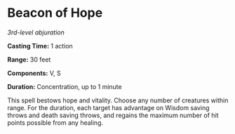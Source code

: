 <title>Beacon of Hope</title>

# Beacon of Hope

_3rd-level abjuration_

**Casting Time:** 1 action

**Range:** 30 feet

**Components:** V, S

**Duration:** Concentration, up to 1 minute

This spell bestows hope and vitality. Choose
any number of creatures within range. For the
duration, each target has advantage on Wisdom
saving throws and death saving throws, and
regains the maximum number of hit points
possible from any healing.

